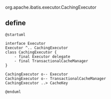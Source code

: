 org.apache.ibatis.executor.CachingExecutor

## define
```plantuml
@startuml

interface Executor
Executor ^.. CachingExecutor
class CachingExecutor {
    - final Executor delegate
    - final TransactionalCacheManager
}

CachingExecutor o-- Executor
CachingExecutor o-- TransactionalCacheManager
CachingExecutor ..> CacheKey

@enduml
```
